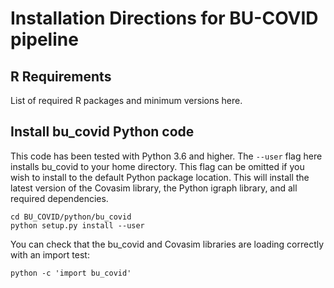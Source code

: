 # Installation Directions for BU-COVID pipeline


## R Requirements

List of required R packages and minimum versions here.


## Install bu_covid Python code

This code has been tested with Python 3.6 and higher.  The `--user` flag here installs bu_covid to your home directory. This flag can be omitted if you wish to install to the default Python package location. This will install the latest version of the Covasim library, the Python igraph library, and all required dependencies.  

```
cd BU_COVID/python/bu_covid
python setup.py install --user
```
You can check that the bu_covid and Covasim libraries are loading correctly with an import test:
```
python -c 'import bu_covid'
```
 
